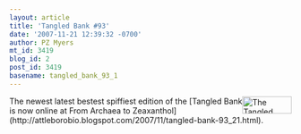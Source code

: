 ```yaml
---
layout: article
title: 'Tangled Bank #93'
date: '2007-11-21 12:39:32 -0700'
author: PZ Myers
mt_id: 3419
blog_id: 2
post_id: 3419
basename: tangled_bank_93_1
---
```

[<img src="http://pharyngula.org/images/tbbadge.gif" alt="The Tangled Bank" width="88" height="31" style="float:right;" />](http://tangledbank.net/)

<p>The newest latest bestest spiffiest edition of the [Tangled Bank is now online at From Archaea to Zeaxanthol](http://attleborobio.blogspot.com/2007/11/tangled-bank-93_21.html).</p>
